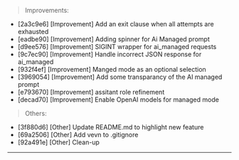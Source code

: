 > Improvements:
- [2a3c9e6] [Improvement] Add an exit clause when all attempts are exhausted
- [eadbe90] [Improvement] Adding spinner for Ai Managed prompt
- [d9ee576] [Improvement] SIGINT wrapper for ai_managed requests
- [9c7ec90] [Improvement] Handle incorrect JSON response for ai_managed
- [932f4ef] [Improvement] Manged mode as an optional selection
- [3969054] [Improvement] Add some transparancy of the AI managed prompt
- [e793670] [Improvement] assitant role refinement
- [decad70] [Improvement] Enable OpenAI models for managed mode

> Others:
- [3f880d6] [Other] Update README.md to highlight new feature
- [69a2506] [Other] Add vevn to .gitignore
- [92a491e] [Other] Clean-up


---
